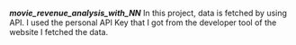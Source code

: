 ***movie_revenue_analysis_with_NN***
 In this project, data is fetched by using API. I used the personal API Key that I got from the developer tool of the website I fetched the data. 
 
